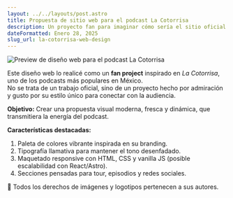 ```yaml
---
layout: ../../layouts/post.astro
title: Propuesta de sitio web para el podcast La Cotorrisa
description: Un proyecto fan para imaginar cómo sería el sitio oficial del podcast La Cotorrisa.
dateFormatted: Enero 28, 2025
slug_url: la-cotorrisa-web-design
---
```


![Preview de diseño web para el podcast La Cotorrisa](/assets/images/posts/cotorrisa.webp)


Este diseño web lo realicé como un **fan project** inspirado en *La Cotorrisa*, uno de los podcasts más populares en México.  
No se trata de un trabajo oficial, sino de un proyecto hecho por admiración y gusto por su estilo único para conectar con la audiencia.  

**Objetivo:** Crear una propuesta visual moderna, fresca y dinámica, que transmitiera la energía del podcast.  

**Características destacadas:**
1. Paleta de colores vibrante inspirada en su branding.  
2. Tipografía llamativa para mantener el tono desenfadado.  
3. Maquetado responsive con HTML, CSS y vanilla JS (posible escalabilidad con React/Astro).  
4. Secciones pensadas para tour, episodios y redes sociales.  

📌 Todos los derechos de imágenes y logotipos pertenecen a sus autores.